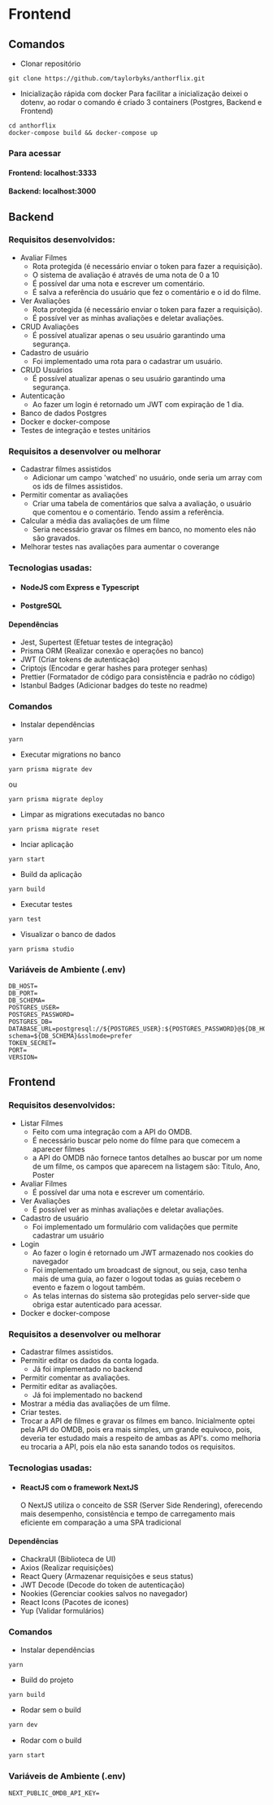 # Frontend

## Comandos

- Clonar repositório

```
git clone https://github.com/taylorbyks/anthorflix.git
```

- Inicialização rápida com docker
  Para facilitar a inicialização deixei o dotenv,
  ao rodar o comando é criado 3 containers (Postgres, Backend e Frontend)

```
cd anthorflix
docker-compose build && docker-compose up
```

### Para acessar

#### Frontend: localhost:3333
#### Backend: localhost:3000

## Backend

### Requisitos desenvolvidos:

- Avaliar Filmes
  - Rota protegida (é necessário enviar o token para fazer a requisição).
  - O sistema de avaliação é através de uma nota de 0 a 10
  - É possível dar uma nota e escrever um comentário.
  - É salva a referência do usuário que fez o comentário e o id do filme.
- Ver Avaliações
  - Rota protegida (é necessário enviar o token para fazer a requisição).
  - É possível ver as minhas avaliações e deletar avaliações.
- CRUD Avaliações
  - É possível atualizar apenas o seu usuário garantindo uma segurança.
- Cadastro de usuário
  - Foi implementado uma rota para o cadastrar um usuário.
- CRUD Usuários
  - É possível atualizar apenas o seu usuário garantindo uma segurança.
- Autenticação
  - Ao fazer um login é retornado um JWT com expiração de 1 dia.
- Banco de dados Postgres
- Docker e docker-compose
- Testes de integração e testes unitários

### Requisitos a desenvolver ou melhorar

- Cadastrar filmes assistidos
  - Adicionar um campo 'watched' no usuário, onde seria um array com os ids de filmes assistidos.
- Permitir comentar as avaliações
  - Criar uma tabela de comentários que salva a avaliação, o usuário que comentou e o comentário. Tendo assim a referência.
- Calcular a média das avaliações de um filme
  - Seria necessário gravar os filmes em banco, no momento eles não são gravados.
- Melhorar testes nas avaliações para aumentar o coverange

### Tecnologias usadas:

- #### NodeJS com Express e Typescript
- #### PostgreSQL

#### Dependências

- Jest, Supertest (Efetuar testes de integração)
- Prisma ORM (Realizar conexão e operações no banco)
- JWT (Criar tokens de autenticação)
- Criptojs (Encodar e gerar hashes para proteger senhas)
- Prettier (Formatador de código para consistência e padrão no código)
- Istanbul Badges (Adicionar badges do teste no readme)

### Comandos

- Instalar dependências

```
yarn
```

- Executar migrations no banco

```
yarn prisma migrate dev
```
ou
```
yarn prisma migrate deploy
```

- Limpar as migrations executadas no banco

```
yarn prisma migrate reset
```

- Inciar aplicação

```
yarn start
```

- Build da aplicação

```
yarn build
```

- Executar testes

```
yarn test
```

- Visualizar o banco de dados

```
yarn prisma studio
```

### Variáveis de Ambiente (.env)

```
DB_HOST=
DB_PORT=
DB_SCHEMA=
POSTGRES_USER=
POSTGRES_PASSWORD=
POSTGRES_DB=
DATABASE_URL=postgresql://${POSTGRES_USER}:${POSTGRES_PASSWORD}@${DB_HOST}:${DB_PORT}/${POSTGRES_DB}?schema=${DB_SCHEMA}&sslmode=prefer
TOKEN_SECRET=
PORT=
VERSION=
```

## Frontend

### Requisitos desenvolvidos:

- Listar Filmes
  - Feito com uma integração com a API do OMDB.
  - É necessário buscar pelo nome do filme para que comecem a aparecer filmes
  - a API do OMDB não fornece tantos detalhes ao buscar por um nome de um filme, os campos que aparecem na listagem são: Titulo, Ano, Poster
- Avaliar Filmes
  - É possível dar uma nota e escrever um comentário.
- Ver Avaliações
  - É possível ver as minhas avaliações e deletar avaliações.
- Cadastro de usuário
  - Foi implementado um formulário com validações que permite cadastrar um usuário
- Login
  - Ao fazer o login é retornado um JWT armazenado nos cookies do navegador
  - Foi implementado um broadcast de signout, ou seja, caso tenha mais de uma guia, ao fazer o logout todas as guias recebem o evento e fazem o logout também.
  - As telas internas do sistema são protegidas pelo server-side que obriga estar autenticado para acessar.
- Docker e docker-compose

### Requisitos a desenvolver ou melhorar

- Cadastrar filmes assistidos.
- Permitir editar os dados da conta logada.
  - Já foi implementado no backend
- Permitir comentar as avaliações.
- Permitir editar as avaliações.
  - Já foi implementado no backend
- Mostrar a média das avaliações de um filme.
- Criar testes.
- Trocar a API de filmes e gravar os filmes em banco. Inicialmente optei pela API do OMDB, pois era mais simples, um grande equivoco, pois, deveria ter estudado mais a respeito de ambas as API's. como melhoria eu trocaria a API, pois ela não esta sanando todos os requisitos.

### Tecnologias usadas:

- #### ReactJS com o framework NextJS
  O NextJS utiliza o conceito de SSR (Server Side Rendering), oferecendo mais desempenho, consistência e tempo de carregamento mais eficiente em comparação a uma SPA tradicional

#### Dependências

- ChackraUI (Biblioteca de UI)
- Axios (Realizar requisições)
- React Query (Armazenar requisições e seus status)
- JWT Decode (Decode do token de autenticação)
- Nookies (Gerenciar cookies salvos no navegador)
- React Icons (Pacotes de icones)
- Yup (Validar formulários)

### Comandos

- Instalar dependências

```
yarn
```

- Build do projeto

```bash
yarn build
```

- Rodar sem o build

```bash
yarn dev
```

- Rodar com o build

```bash
yarn start
```

### Variáveis de Ambiente (.env)

```
NEXT_PUBLIC_OMDB_API_KEY=
